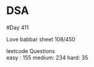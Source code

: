 # DSA

#Day 411

Love babbar sheet
    108/450
    
leetcode Questions   
easy : 155
medium: 234
hard: 35

 

